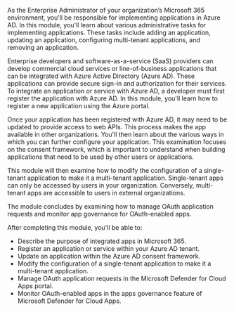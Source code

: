 As the Enterprise Administrator of your organization’s Microsoft 365 environment, you'll be responsible for implementing applications in Azure AD. In this module, you'll learn about various administrative tasks for implementing applications. These tasks include adding an application, updating an application, configuring multi-tenant applications, and removing an application.

Enterprise developers and software-as-a-service (SaaS) providers can develop commercial cloud services or line-of-business applications that can be integrated with Azure Active Directory (Azure AD). These applications can provide secure sign-in and authorization for their services. To integrate an application or service with Azure AD, a developer must first register the application with Azure AD. In this module, you'll learn how to register a new application using the Azure portal.

Once your application has been registered with Azure AD, it may need to be updated to provide access to web APIs. This process makes the app available in other organizations. You'll then learn about the various ways in which you can further configure your application. This examination focuses on the consent framework, which is important to understand when building applications that need to be used by other users or applications.

This module will then examine how to modify the configuration of a single-tenant application to make it a multi-tenant application. Single-tenant apps can only be accessed by users in your organization. Conversely, multi-tenant apps are accessible to users in external organizations.

The module concludes by examining how to manage OAuth application requests and monitor app governance for OAuth-enabled apps.

After completing this module, you'll be able to:

 -  Describe the purpose of integrated apps in Microsoft 365.
 -  Register an application or service within your Azure AD tenant.
 -  Update an application within the Azure AD consent framework.
 -  Modify the configuration of a single-tenant application to make it a multi-tenant application.
 -  Manage OAuth application requests in the Microsoft Defender for Cloud Apps portal.
 -  Monitor OAuth-enabled apps in the apps governance feature of Microsoft Defender for Cloud Apps. 

